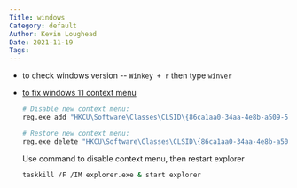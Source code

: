 ```yaml
---
Title: windows
Category: default
Author: Kevin Loughead
Date: 2021-11-19
Tags:
---
```


- to check windows version -- `Winkey + r` then type `winver`

- [to fix windows 11 context menu](https://www.reddit.com/r/Windows11/comments/pu5aa3/howto_disable_new_context_menu_explorer_command/)

  ```bash
  # Disable new context menu:
  reg.exe add "HKCU\Software\Classes\CLSID\{86ca1aa0-34aa-4e8b-a509-50c905bae2a2}\InprocServer32" /f /ve
  ```

  ```bash
  # Restore new context menu:
  reg.exe delete "HKCU\Software\Classes\CLSID\{86ca1aa0-34aa-4e8b-a509-50c905bae2a2}" /f
  ```

  Use command to disable context menu, then restart explorer

  ```bash
  taskkill /F /IM explorer.exe & start explorer
  ```

